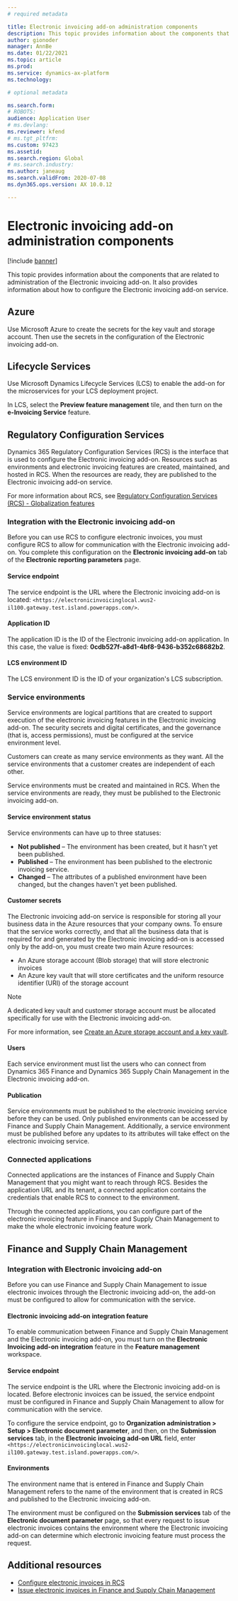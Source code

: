 ```yaml
---
# required metadata

title: Electronic invoicing add-on administration components
description: This topic provides information about the components that are related to administration of the Electronic invoicing add-on.
author: gionoder
manager: AnnBe
ms.date: 01/22/2021
ms.topic: article
ms.prod: 
ms.service: dynamics-ax-platform
ms.technology: 

# optional metadata

ms.search.form: 
# ROBOTS: 
audience: Application User
# ms.devlang: 
ms.reviewer: kfend
# ms.tgt_pltfrm: 
ms.custom: 97423
ms.assetid: 
ms.search.region: Global
# ms.search.industry: 
ms.author: janeaug
ms.search.validFrom: 2020-07-08
ms.dyn365.ops.version: AX 10.0.12

---
```


# Electronic invoicing add-on administration components

[!include [banner](../includes/banner.md)]

This topic provides information about the components that are related to administration of the Electronic invoicing add-on. It also provides information about how to configure the Electronic invoicing add-on service.

## Azure

Use Microsoft Azure to create the secrets for the key vault and storage account. Then use the secrets in the configuration of the Electronic invoicing add-on.

## Lifecycle Services

Use Microsoft Dynamics Lifecycle Services (LCS) to enable the add-on for the microservices for your LCS deployment project.

In LCS, select the **Preview feature management** tile, and then turn on the **e-Invoicing Service** feature.

## Regulatory Configuration Services

Dynamics 365 Regulatory Configuration Services (RCS) is the interface that is used to configure the Electronic invoicing add-on. Resources such as environments and electronic invoicing features are created, maintained, and hosted in RCS. When the resources are ready, they are published to the Electronic invoicing add-on service.

For more information about RCS, see [Regulatory Configuration Services (RCS) - Globalization features](rcs-globalization-feature.md)

### Integration with the Electronic invoicing add-on

Before you can use RCS to configure electronic invoices, you must configure RCS to allow for communication with the Electronic invoicing add-on. You complete this configuration on the **Electronic invoicing add-on** tab of the **Electronic reporting parameters** page.

#### Service endpoint

The service endpoint is the URL where the Electronic invoicing add-on is located: `<https://electronicinvoicinglocal.wus2-il100.gateway.test.island.powerapps.com/>`.

#### Application ID

The application ID is the ID of the Electronic invoicing add-on application. In this case, the value is fixed: **0cdb527f-a8d1-4bf8-9436-b352c68682b2**.

#### LCS environment ID

The LCS environment ID is the ID of your organization's LCS subscription.

### Service environments

Service environments are logical partitions that are created to support execution of the electronic invoicing features in the Electronic invoicing add-on. The security secrets and digital certificates, and the governance (that is, access permissions), must be configured at the service environment level.

Customers can create as many service environments as they want. All the service environments that a customer creates are independent of each other.

Service environments must be created and maintained in RCS. When the service environments are ready, they must be published to the Electronic invoicing add-on.

#### Service environment status

Service environments can have up to three statuses:

- **Not published** – The environment has been created, but it hasn't yet been published.
- **Published** – The environment has been published to the electronic invoicing service.
- **Changed** – The attributes of a published environment have been changed, but the changes haven't yet been published.

#### Customer secrets

The Electronic invoicing add-on service is responsible for storing all your business data in the Azure resources that your company owns. To ensure that the service works correctly, and that all the business data that is required for and generated by the Electronic invoicing add-on is accessed only by the add-on, you must create two main Azure resources:

- An Azure storage account (Blob storage) that will store electronic invoices
- An Azure key vault that will store certificates and the uniform resource identifier (URI) of the storage account

> [!NOTE]
> A dedicated key vault and customer storage account must be allocated specifically for use with the Electronic invoicing add-on.

For more information, see [Create an Azure storage account and a key vault](e-invoicing-create-azure-storage-account-key-vault.md).

#### Users

Each service environment must list the users who can connect from Dynamics 365 Finance and Dynamics 365 Supply Chain Management in the Electronic invoicing add-on.

#### Publication

Service environments must be published to the electronic invoicing service before they can be used. Only published environments can be accessed by Finance and Supply Chain Management. Additionally, a service environment must be published before any updates to its attributes will take effect on the electronic invoicing service.

### Connected applications

Connected applications are the instances of Finance and Supply Chain Management that you might want to reach through RCS. Besides the application URL and its tenant, a connected application contains the credentials that enable RCS to connect to the environment.

Through the connected applications, you can configure part of the electronic invoicing feature in Finance and Supply Chain Management to make the whole electronic invoicing feature work.

## Finance and Supply Chain Management

### Integration with Electronic invoicing add-on

Before you can use Finance and Supply Chain Management to issue electronic invoices through the Electronic invoicing add-on, the add-on must be configured to allow for communication with the service.

#### Electronic invoicing add-on integration feature

To enable communication between Finance and Supply Chain Management and the Electronic invoicing add-on, you must turn on the **Electronic Invoicing add-on integration** feature in the **Feature management** workspace.

#### Service endpoint

The service endpoint is the URL where the Electronic invoicing add-on is located. Before electronic invoices can be issued, the service endpoint must be configured in Finance and Supply Chain Management to allow for communication with the service.

To configure the service endpoint, go to **Organization administration \> Setup \> Electronic document parameter**, and then, on the **Submission services** tab, in the **Electronic invoicing add-on URL** field, enter `<https://electronicinvoicinglocal.wus2-il100.gateway.test.island.powerapps.com/>`.

#### Environments

The environment name that is entered in Finance and Supply Chain Management refers to the name of the environment that is created in RCS and published to the Electronic invoicing add-on.

The environment must be configured on the **Submission services** tab of the **Electronic document parameter** page, so that every request to issue electronic invoices contains the environment where the Electronic invoicing add-on can determine which electronic invoicing feature must process the request.

## Additional resources

- [Configure electronic invoices in RCS](e-invoicing-configuration-rcs.md)
- [Issue electronic invoices in Finance and Supply Chain Management](e-invoicing-issuing-electronic-invoices-finance-supply-chain-management.md)
